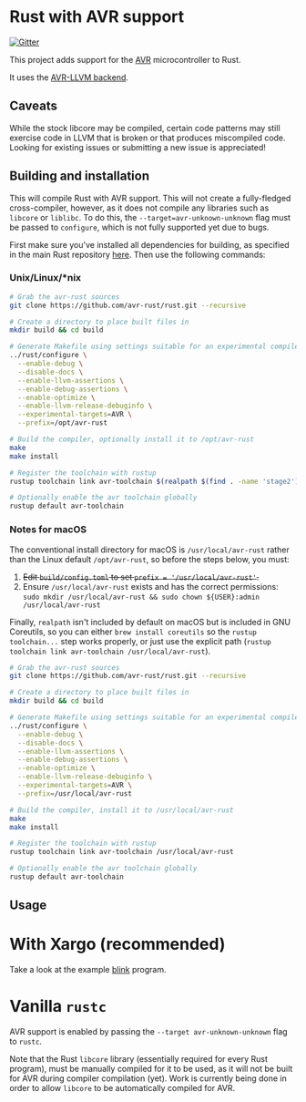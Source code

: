 # Rust with AVR support

[![Gitter](https://img.shields.io/gitter/room/nwjs/nw.js.svg)](https://gitter.im/avr-rust)

This project adds support for the [AVR](https://en.wikipedia.org/wiki/Atmel_AVR)
microcontroller to Rust.

It uses the [AVR-LLVM backend](http://llvm.org/viewvc/llvm-project/llvm/trunk/lib/Target/AVR/).

## Caveats

While the stock libcore may be compiled, certain code patterns may
still exercise code in LLVM that is broken or that produces
miscompiled code. Looking for existing issues or submitting a new
issue is appreciated!

## Building and installation

This will compile Rust with AVR support. This will not create a
fully-fledged cross-compiler, however, as it does not compile any libraries
such as `libcore` or `liblibc`. To do this, the `--target=avr-unknown-unknown`
flag must be passed to `configure`, which is not fully supported yet due to bugs.

First make sure you've installed all dependencies for building, as specified in
the main Rust repository [here](https://github.com/rust-lang/rust/#building-from-source).
Then use the following commands:

### Unix/Linux/*nix

``` bash
# Grab the avr-rust sources
git clone https://github.com/avr-rust/rust.git --recursive

# Create a directory to place built files in
mkdir build && cd build

# Generate Makefile using settings suitable for an experimental compiler
../rust/configure \
  --enable-debug \
  --disable-docs \
  --enable-llvm-assertions \
  --enable-debug-assertions \
  --enable-optimize \
  --enable-llvm-release-debuginfo \
  --experimental-targets=AVR \
  --prefix=/opt/avr-rust

# Build the compiler, optionally install it to /opt/avr-rust
make
make install

# Register the toolchain with rustup
rustup toolchain link avr-toolchain $(realpath $(find . -name 'stage2'))

# Optionally enable the avr toolchain globally
rustup default avr-toolchain
```
### Notes for macOS

The conventional install directory for macOS is `/usr/local/avr-rust` rather than the Linux default `/opt/avr-rust`, so before the steps below, you must:

1. ~~Edit `build/config.toml` to set `prefix = '/usr/local/avr-rust'`.~~
2. Ensure `/usr/local/avr-rust` exists and has the correct permissions: `sudo mkdir /usr/local/avr-rust && sudo chown ${USER}:admin /usr/local/avr-rust`

Finally, `realpath` isn't included by default on macOS but is included in GNU Coreutils, so you can either `brew install coreutils` so the `rustup toolchain...` step works properly, or just use the explicit path (`rustup toolchain link avr-toolchain /usr/local/avr-rust`).
``` bash
# Grab the avr-rust sources
git clone https://github.com/avr-rust/rust.git --recursive

# Create a directory to place built files in
mkdir build && cd build

# Generate Makefile using settings suitable for an experimental compiler
../rust/configure \
  --enable-debug \
  --disable-docs \
  --enable-llvm-assertions \
  --enable-debug-assertions \
  --enable-optimize \
  --enable-llvm-release-debuginfo \
  --experimental-targets=AVR \
  --prefix=/usr/local/avr-rust

# Build the compiler, install it to /usr/local/avr-rust
make
make install

# Register the toolchain with rustup
rustup toolchain link avr-toolchain /usr/local/avr-rust

# Optionally enable the avr toolchain globally
rustup default avr-toolchain
```

## Usage

# With Xargo (recommended)

Take a look at the example [blink](https://github.com/avr-rust/blink) program.

# Vanilla `rustc`

AVR support is enabled by passing the `--target avr-unknown-unknown` flag to `rustc`.

Note that the Rust `libcore` library (essentially required for every Rust program),
must be manually compiled for it to be used, as it will not be built for AVR during
compiler compilation (yet). Work is currently being done in order to allow `libcore`
to be automatically compiled for AVR.
